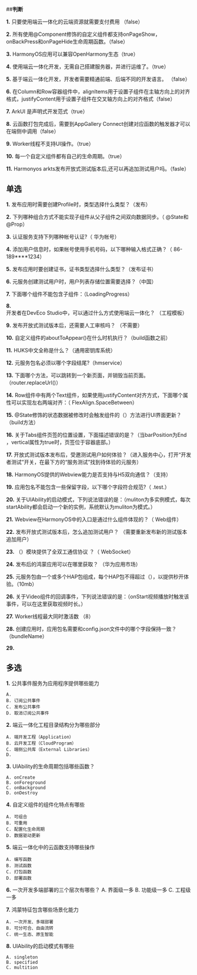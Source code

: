 ##**判断**

**1.** 只要使用端云一体化的云端资源就需要支付费用 （false）

**2.** 所有使用@Component修饰的自定义组件都支持onPageShow，onBackPress和onPageHide生命周期函数。（false）

**3.** HarmonyOS应用可以兼容OpenHarmony生态（true）

**4.** 使用端云一体化开发，无需自己搭建服务器，并进行运维了。（true）

**5.** 基于端云一体化开发，开发者需要精通前端、后端不同的开发语言。 （false）

**6.** 在Column和Row容器组件中，alignItems用于设置子组件在主轴方向上的对齐格式，justifyContent用于设置子组件在交叉轴方向上的对齐格式（false）

**7.** ArkUI 是声明式开发范式（true）

**8.** 云函数打包完成后，需要到AppGallery Connect创建对应函数的触发器才可以在端侧中调用（false）

**9.** Worker线程不支持UI操作。（true）

**10.** 每一个自定义组件都有自己的生命周期。（true）

**11.** Harmonyos arkts发布开放式测试版本后,还可以再追加测试用户吗。（fasle）



## **单选**

**1.** 发布应用时需要创建Profile时，类型选择什么类型？（发布）

**2.** 下列哪种组合方式不能实现子组件从父子组件之间双向数据同步。（ @State和@Prop）

**3.** 认证服务支持下列哪种帐号认证?（ 华为帐号）

**4.** 添加用户信息时，如果帐号使用手机号码，以下哪种输入格式正确？（ 86-189****1234）

**5.** 发布应用时要创建证书，证书类型选择什么类型？（发布证书）

**6.** 元服务创建测试用户时，用户列表存储位置需要选择？（中国）

**7.** 下面哪个组件不能包含子组件：（LoadingProgress）

**8.** 开发者在DevEco Studio中，可以通过什么方式使用端云一体化？ （工程模板）

**9.** 发布开放式测试版本后，还需要人工审核吗？ （不需要）

**10.** 自定义组件的aboutToAppear()在什么时机执行？（build函数之前）

**11.** HUKS中文全称是什么？（通用密钥库系统）

**12.** 元服务包名必须以哪个字段结尾?（hmservice）

**13.** 下面哪个方法，可以跳转到一个新页面，并销毁当前页面。（router.replaceUrl()）

**14.** Row组件中有两个Text组件，如果使用justifyContent对齐方式，下面哪个属性可以实现左右两端对齐：（ FlexAlign.SpaceBetween）

**15.** @State修饰的状态数据被修改时会触发组件的（）方法进行UI界面更新？（build方法）

**16.** 关于Tabs组件页签的位置设置，下面描述错误的是？（当barPosition为End ，vertical属性为true时，页签位于容器底部。）

**17.** 开放式测试版本发布后，受邀测试用户如何体验？（进入服务中心，打开“开发者测试”开关，在最下方的“服务测试”找到待体验的元服务）

**18.** HarmonyOS提供的Webview能力是否支持与H5双向通信？（支持）

**19.** 应用包名不能包含一些保留字段，以下哪个字段符合规范?（ .test.）

**20.** 关于UIAbility的启动模式，下列说法错误的是：（muliton为多实例模式，每次startAbility都会启动一个新的实例，系统默认为muliton为模式。）

**21.** Webview在HarmonyOS中的入口是通过什么组件体现的？（ Web组件）

**22.** 发布开放式测试版本后，怎么追加测试用户？ （需要重新发布新的测试版本追加用户）

**23.** （）模块提供了全双工通信协议 ？（ WebSocket）

**24.** 发布后的鸿蒙应用可以在哪里获取？ （华为应用市场）

**25.** 元服务包由一个或多个HAP包组成，每个HAP包不得超过（），以提供秒开体验。（10mb）

**26.** 关于Video组件的回调事件，下列说法错误的是：（onStart视频播放时触发该事件，可以在这里获取视频时长。）

**27.**  Worker线程最大同时激活数 （8）

**28.** 创建应用时，应用包名需要和config.json文件中的哪个字段保持一致？ （bundleName）

**29.** 


## **多选**
**1.** 公共事件服务为应用程序提供哪些能力

	A.
	B. 订阅公共事件
	C. 发布公共事件
	D. 取消订阅公共事件

**2.** 端云一体化工程目录结构分为哪些部分
	
	A. 端开发工程（Application）
	B. 云开发工程（CloudProgram）
	C. 端侧公共库（External Libraries）
	D.

**3.** UIAbility的生命周期包括哪些函数？
	
	A. onCreate
	B. onForeground
	C. onBackground
	D. onDestroy

**4.** 自定义组件的组件化特点有哪些

	A. 可组合
	B. 可重用
	C. 配置化生命周期
	D. 数据驱动更新

**5.** 端云一体化中的云函数支持哪些操作
	
	A. 编写函数
	B. 测试函数
	C. 打包函数
	D. 部署函数

**6.** 一次开发多端部署的三个层次有哪些？
	A. 界面级一多
	B. 功能级一多
	C. 工程级一多

**7.** 鸿蒙特征包含哪些场景化能力
	
	A. 一次开发、多端部署
	B. 可分可合、自由流转
	C. 统一生态、原生智能

**8.** UIAbility的启动模式有哪些

	A. singleton
	B. specified
	C. multition